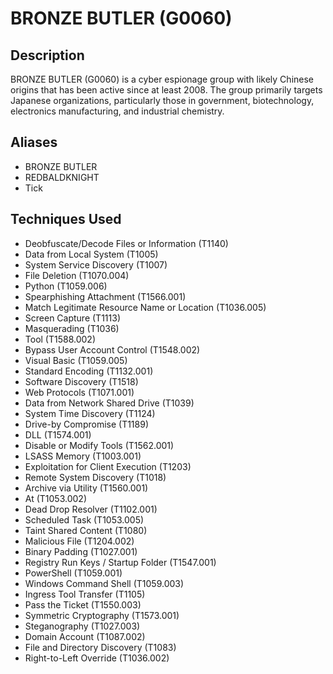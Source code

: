 # BRONZE BUTLER (G0060)

## Description
BRONZE BUTLER (G0060) is a cyber espionage group with likely Chinese origins that has been active since at least 2008. The group primarily targets Japanese organizations, particularly those in government, biotechnology, electronics manufacturing, and industrial chemistry.

## Aliases
- BRONZE BUTLER
- REDBALDKNIGHT
- Tick

## Techniques Used
- Deobfuscate/Decode Files or Information (T1140)
- Data from Local System (T1005)
- System Service Discovery (T1007)
- File Deletion (T1070.004)
- Python (T1059.006)
- Spearphishing Attachment (T1566.001)
- Match Legitimate Resource Name or Location (T1036.005)
- Screen Capture (T1113)
- Masquerading (T1036)
- Tool (T1588.002)
- Bypass User Account Control (T1548.002)
- Visual Basic (T1059.005)
- Standard Encoding (T1132.001)
- Software Discovery (T1518)
- Web Protocols (T1071.001)
- Data from Network Shared Drive (T1039)
- System Time Discovery (T1124)
- Drive-by Compromise (T1189)
- DLL (T1574.001)
- Disable or Modify Tools (T1562.001)
- LSASS Memory (T1003.001)
- Exploitation for Client Execution (T1203)
- Remote System Discovery (T1018)
- Archive via Utility (T1560.001)
- At (T1053.002)
- Dead Drop Resolver (T1102.001)
- Scheduled Task (T1053.005)
- Taint Shared Content (T1080)
- Malicious File (T1204.002)
- Binary Padding (T1027.001)
- Registry Run Keys / Startup Folder (T1547.001)
- PowerShell (T1059.001)
- Windows Command Shell (T1059.003)
- Ingress Tool Transfer (T1105)
- Pass the Ticket (T1550.003)
- Symmetric Cryptography (T1573.001)
- Steganography (T1027.003)
- Domain Account (T1087.002)
- File and Directory Discovery (T1083)
- Right-to-Left Override (T1036.002)
